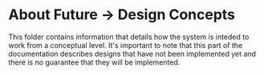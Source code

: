 # About Future -> Design Concepts

This folder contains information that details how the system is inteded to work from a conceptual level. It's important to note that this part of the documentation describes designs that have not been implemented yet and there is no guarantee that they will be implemented.
